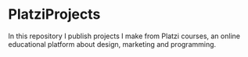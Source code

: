 # PlatziProjects
In this repository I publish projects I make from Platzi courses, an online educational platform about design, marketing and programming.

